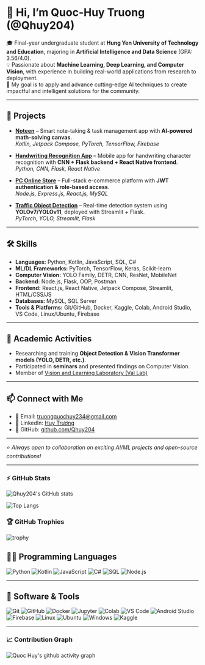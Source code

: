 # 👋 Hi, I’m Quoc-Huy Truong (@Qhuy204)

🎓 Final-year undergraduate student at **Hung Yen University of Technology and Education**, majoring in **Artificial Intelligence and Data Science** (GPA: 3.56/4.0).  
💡 Passionate about **Machine Learning, Deep Learning, and Computer Vision**, with experience in building real-world applications from research to deployment.  
🚀 My goal is to apply and advance cutting-edge AI techniques to create impactful and intelligent solutions for the community.  

---

## 🔬 Projects
- [**Noteen**](https://github.com/Qhuy204/Noteen) – Smart note-taking & task management app with **AI-powered math-solving canvas**.  
  *Kotlin, Jetpack Compose, PyTorch, TensorFlow, Firebase*

- [**Handwriting Recognition App**](https://github.com/Qhuy204/Character-Recognition) – Mobile app for handwriting character recognition with **CNN + Flask backend + React Native frontend**.  
  *Python, CNN, Flask, React Native*

- [**PC Online Store**](https://github.com/Qhuy204/ComputerStore-Frontend) – Full-stack e-commerce platform with **JWT authentication & role-based access**.  
  *Node.js, Express.js, React.js, MySQL*

- [**Traffic Object Detection**](https://github.com/Qhuy204/YOLOv7-Traffic-Object-Detection) – Real-time detection system using **YOLOv7/YOLOv11**, deployed with Streamlit + Flask.  
  *PyTorch, YOLO, Streamlit, Flask*

---

## 🛠️ Skills
- **Languages:** Python, Kotlin, JavaScript, SQL, C#  
- **ML/DL Frameworks:** PyTorch, TensorFlow, Keras, Scikit-learn  
- **Computer Vision:** YOLO Family, DETR, CNN, ResNet, MobileNet  
- **Backend:** Node.js, Flask, OOP, Postman  
- **Frontend:** React.js, React Native, Jetpack Compose, Streamlit, HTML/CSS/JS  
- **Databases:** MySQL, SQL Server  
- **Tools & Platforms:** Git/GitHub, Docker, Kaggle, Colab, Android Studio, VS Code, Linux/Ubuntu, Firebase  

---

## 🌱 Academic Activities
- Researching and training **Object Detection & Vision Transformer models (YOLO, DETR, etc.)**.  
- Participated in **seminars** and presented findings on Computer Vision.  
- Member of [Vision and Learning Laboratory (Val Lab)](https://github.com/val-utehy)

---

## 📫 Connect with Me
- 📧 Email: [truongquochuy234@gmail.com](mailto:truongquochuy234@gmail.com)  
- 💼 LinkedIn: [Huy Trương](https://www.linkedin.com/in/huy-tr%C6%B0%C6%A1ng-bbb716135/)
- 🐙 GitHub: [github.com/Qhuy204](https://github.com/Qhuy204)  

---

⭐️ *Always open to collaboration on exciting AI/ML projects and open-source contributions!*  

---

### ⚡ GitHub Stats
![Qhuy204's GitHub stats](https://github-readme-stats.vercel.app/api?username=Qhuy204&show_icons=true&theme=tokyonight)

![Top Langs](https://github-readme-stats.vercel.app/api/top-langs/?username=Qhuy204&layout=compact&theme=tokyonight)

### 🏆 GitHub Trophies
![trophy](https://github-profile-trophy.vercel.app/?username=Qhuy204&theme=darkhub&margin-w=10&margin-h=10)

## 👨‍💻 Programming Languages  
![Python](https://img.shields.io/badge/-Python-3776AB?logo=python&logoColor=white&style=flat-square)
![Kotlin](https://img.shields.io/badge/-Kotlin-0095D5?logo=kotlin&logoColor=white&style=flat-square)
![JavaScript](https://img.shields.io/badge/-JavaScript-F7DF1E?logo=javascript&logoColor=black&style=flat-square)
![C#](https://img.shields.io/badge/-C%23-239120?logo=c-sharp&logoColor=white&style=flat-square)
![SQL](https://img.shields.io/badge/-SQL-4479A1?logo=database&logoColor=white&style=flat-square)
![Node.js](https://img.shields.io/badge/-Node.js-339933?logo=node.js&logoColor=white&style=flat-square)

---

## 🔧 Software & Tools  
![Git](https://img.shields.io/badge/-Git-F05032?logo=git&logoColor=white&style=flat-square)
![GitHub](https://img.shields.io/badge/-GitHub-181717?logo=github&logoColor=white&style=flat-square)
![Docker](https://img.shields.io/badge/-Docker-2496ED?logo=docker&logoColor=white&style=flat-square)
![Jupyter](https://img.shields.io/badge/-Jupyter-F37626?logo=jupyter&logoColor=white&style=flat-square)
![Colab](https://img.shields.io/badge/-Colab-F9AB00?logo=googlecolab&logoColor=white&style=flat-square)
![VS Code](https://img.shields.io/badge/-VS%20Code-007ACC?logo=visual-studio-code&logoColor=white&style=flat-square)
![Android Studio](https://img.shields.io/badge/-Android%20Studio-3DDC84?logo=android-studio&logoColor=white&style=flat-square)
![Firebase](https://img.shields.io/badge/-Firebase-FFCA28?logo=firebase&logoColor=black&style=flat-square)
![Linux](https://img.shields.io/badge/-Linux-FCC624?logo=linux&logoColor=black&style=flat-square)
![Ubuntu](https://img.shields.io/badge/-Ubuntu-E95420?logo=ubuntu&logoColor=white&style=flat-square)
![Windows](https://img.shields.io/badge/-Windows-0078D6?logo=windows&logoColor=white&style=flat-square)
![Kaggle](https://img.shields.io/badge/-Kaggle-20BEFF?logo=kaggle&logoColor=white&style=flat-square)

---

### 📈 Contribution Graph
![Quoc Huy's github activity graph](https://github-readme-activity-graph.vercel.app/graph?username=Qhuy204&theme=react-dark)
